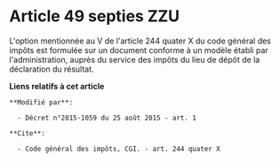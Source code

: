 # Article 49 septies ZZU

L'option mentionnée au V de l'article 244 quater X du code général des impôts est formulée sur un document conforme à un
modèle établi par l'administration, auprès du service des impôts du lieu de dépôt de la déclaration du résultat.

**Liens relatifs à cet article**

	**Modifié par**:

	  - Décret n°2015-1059 du 25 août 2015 - art. 1

	**Cite**:

	  - Code général des impôts, CGI. - art. 244 quater X
